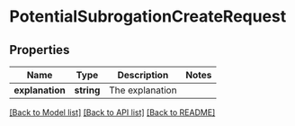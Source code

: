 # PotentialSubrogationCreateRequest

## Properties
Name | Type | Description | Notes
------------ | ------------- | ------------- | -------------
**explanation** | **string** | The explanation | 

[[Back to Model list]](../../README.md#documentation-for-models) [[Back to API list]](../../README.md#documentation-for-api-endpoints) [[Back to README]](../../README.md)

